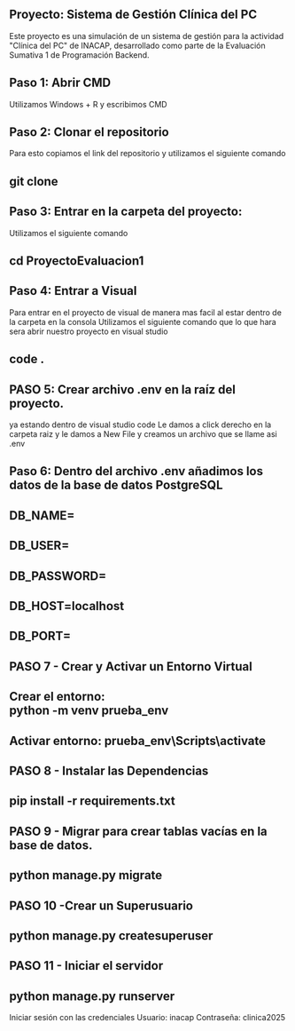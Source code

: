 Proyecto: Sistema de Gestión Clínica del PC
------------------------------------------------
Este proyecto es una simulación de un sistema de gestión para la actividad "Clínica del PC" de INACAP, desarrollado como parte de la Evaluación Sumativa 1 de Programación Backend. 

Paso 1: Abrir CMD
----------------------------------------------------
Utilizamos Windows + R y escribimos CMD

Paso 2: Clonar el repositorio
----------------------------------------------------
Para esto copiamos el link del repositorio
y utilizamos el siguiente comando

git clone 
-----------------------------------------------------

Paso 3: Entrar en la carpeta del proyecto:
---------------------------------------
Utilizamos el siguiente comando

cd ProyectoEvaluacion1
---------------------------------------

Paso 4: Entrar a Visual
---------------------------------------
Para entrar en el proyecto de visual de manera mas facil
al estar dentro de la carpeta en la consola
Utilizamos el siguiente comando que lo que hara sera 
abrir nuestro proyecto en visual studio

code .
--------------

PASO 5: Crear archivo .env en la raíz del proyecto.
------------------------------------------------------
ya estando dentro de visual studio code 
Le damos a click derecho en la carpeta raiz 
y le damos a New File y creamos un archivo que se llame 
asi .env 

Paso 6: Dentro del archivo .env añadimos los datos de la base de datos PostgreSQL
---------------------
DB_NAME=
--------------------
DB_USER=
---------------------
DB_PASSWORD=
----------------------
DB_HOST=localhost
----------------------
DB_PORT=
----------------------

PASO 7 - Crear y Activar un Entorno Virtual
--------------------------------------------
Crear el entorno:         
python -m venv prueba_env 
----------------------------------------------
Activar entorno:
prueba_env\Scripts\activate
-----------------------------------------------


PASO 8 - Instalar las Dependencias
-----------------------------------
pip install -r requirements.txt
-----------------------------------

PASO 9 - Migrar para crear tablas vacías en la base de datos.
---------------------------------------------------------------
python manage.py migrate
---------------------------------------------------------------

PASO 10 -Crear un Superusuario
----------------------------------
python manage.py createsuperuser
----------------------------------

PASO 11 - Iniciar el servidor
-----------------------------------
python manage.py runserver
-----------------------------------
Iniciar sesión con las credenciales
Usuario: inacap
Contraseña: clinica2025

